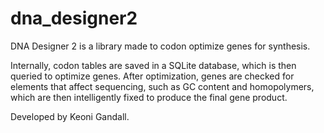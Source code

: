# dna_designer2

DNA Designer 2 is a library made to codon optimize genes for synthesis. 

Internally, codon tables are saved in a SQLite database, which is then queried to optimize genes. After optimization, genes are checked for elements that affect sequencing, such as GC content and homopolymers, which are then intelligently fixed to produce the final gene product.  

Developed by Keoni Gandall.
